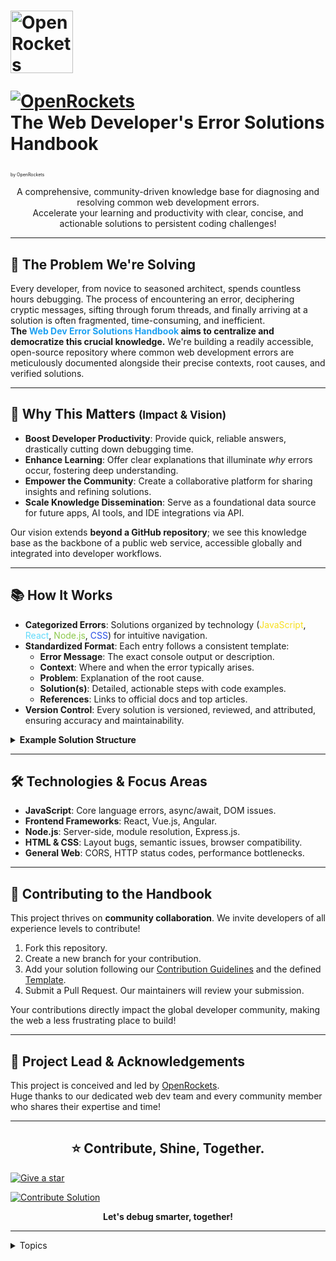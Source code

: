 <h1 width ="100%" align="left">
  <img src="https://i.ibb.co/YB4ZZfRN/210044478.png" width="100" alt="OpenRockets" /><br>
  
  [![OpenRockets](https://img.shields.io/badge/OpenRockets-Verified%20Contributor-white?labelColor=black&style=for-the-badge&logo=Rocket&logoColor=white&link=https://www.github.com/openrockets)](https://www.github.com/openrockets)
  <br>
  <span>The Web Developer's Error Solutions Handbook</span>
    
</h1>
<h9 style="font-size:50%">by OpenRockets</h9>



<p align="center">
  <span>A comprehensive, community-driven knowledge base for diagnosing and resolving common web development errors.</span><br>
  <span>Accelerate your learning and productivity with clear, concise, and actionable solutions to persistent coding challenges!</span>
</p>

---

<h2>🌟 The Problem We're Solving</h2>
<p>
  Every developer, from novice to seasoned architect, spends countless hours debugging. The process of encountering an error, deciphering cryptic messages, sifting through forum threads, and finally arriving at a solution is often fragmented, time-consuming, and inefficient.<br>
  <strong>The <span style="color:#1da1f2;">Web Dev Error Solutions Handbook</span> aims to centralize and democratize this crucial knowledge.</strong> We're building a readily accessible, open-source repository where common web development errors are meticulously documented alongside their precise contexts, root causes, and verified solutions.
</p>

---

<h2>🎯 Why This Matters <span style="font-size:0.8em;">(Impact & Vision)</span></h2>
<ul>
  <li><b>Boost Developer Productivity</b>: Provide quick, reliable answers, drastically cutting down debugging time.</li>
  <li><b>Enhance Learning</b>: Offer clear explanations that illuminate <i>why</i> errors occur, fostering deep understanding.</li>
  <li><b>Empower the Community</b>: Create a collaborative platform for sharing insights and refining solutions.</li>
  <li><b>Scale Knowledge Dissemination</b>: Serve as a foundational data source for future apps, AI tools, and IDE integrations via API.</li>
</ul>
<p>
  Our vision extends <b>beyond a GitHub repository</b>; we see this knowledge base as the backbone of a public web service, accessible globally and integrated into developer workflows.
</p>

---

<h2>📚 How It Works</h2>
<ul>
  <li><b>Categorized Errors</b>: Solutions organized by technology (<span style="color:#f7df1e;">JavaScript</span>, <span style="color:#61dafb;">React</span>, <span style="color:#8cc84b;">Node.js</span>, <span style="color:#264de4;">CSS</span>) for intuitive navigation.</li>
  <li><b>Standardized Format</b>: Each entry follows a consistent template:
    <ul>
      <li><b>Error Message</b>: The exact console output or description.</li>
      <li><b>Context</b>: Where and when the error typically arises.</li>
      <li><b>Problem</b>: Explanation of the root cause.</li>
      <li><b>Solution(s)</b>: Detailed, actionable steps with code examples.</li>
      <li><b>References</b>: Links to official docs and top articles.</li>
    </ul>
  </li>
  <li><b>Version Control</b>: Every solution is versioned, reviewed, and attributed, ensuring accuracy and maintainability.</li>
</ul>

<details>
  <summary><b>Example Solution Structure</b></summary>
  See <a href="https://github.com/OpenRockets/web-dev-error-solutions/blob/main/errors/javascript/jquery-uncaught-referenceerror-is-not-defined.md">
    errors/javascript/jquery-uncaught-referenceerror-is-not-defined.md
  </a> for a detailed entry.
</details>

---

<h2>🛠️ Technologies & Focus Areas</h2>
<ul>
  <li><b>JavaScript</b>: Core language errors, async/await, DOM issues.</li>
  <li><b>Frontend Frameworks</b>: React, Vue.js, Angular.</li>
  <li><b>Node.js</b>: Server-side, module resolution, Express.js.</li>
  <li><b>HTML & CSS</b>: Layout bugs, semantic issues, browser compatibility.</li>
  <li><b>General Web</b>: CORS, HTTP status codes, performance bottlenecks.</li>
</ul>

---

<h2>🤝 Contributing to the Handbook</h2>
<p>
  This project thrives on <b>community collaboration</b>. We invite developers of all experience levels to contribute!
</p>
<ol>
  <li>Fork this repository.</li>
  <li>Create a new branch for your contribution.</li>
  <li>Add your solution following our <a href="https://github.com/OpenRockets/web-dev-error-solutions/blob/main/CONTRIBUTING.md">Contribution Guidelines</a> and the defined <a href="https://github.com/OpenRockets/web-dev-error-solutions/blob/main/TEMPLATE.md">Template</a>.</li>
  <li>Submit a Pull Request. Our maintainers will review your submission.</li>
</ol>
<p>
  Your contributions directly impact the global developer community, making the web a less frustrating place to build!
</p>

---

<h2>👤 Project Lead & Acknowledgements</h2>
<p>
  This project is conceived and led by <a href="https://github.com/OpenRockets">OpenRockets</a>. <br>
  Huge thanks to our dedicated web dev team and every community member who shares their expertise and time!
</p>

---

<h2 align="center">⭐️ Contribute, Shine, Together.</h2>
<p align="center">
  
 [![Give a star](https://img.shields.io/badge/Give%20a%20star-%E2%AD%90-black?labelColor=white&style=flat-square&logo=github&logoColor=black&link=https://github.com/OpenRockets/web-dev-error-solutions/stargazers)](https://github.com/OpenRockets/web-dev-error-solutions/stargazers)

  <a href="https://github.com/OpenRockets/web-dev-error-solutions/issues/new?assignees=&labels=enhancement&template=solution-template.md&title=Add+solution%3A+">
    <img src="https://img.shields.io/badge/contribute-Add%20a%20solution-blue?style=flat-square" alt="Contribute Solution"/>
  </a>
</p>
<p align="center">
  <b>Let's debug smarter, together!</b>
</p>

---

<details>
  <summary>Topics</summary>
  <span>
    web-development, errors, solutions, debugging, troubleshooting, javascript, frontend, backend, react, nodejs, css, html, open-source, developer-tools, programming
  </span>
</details>
